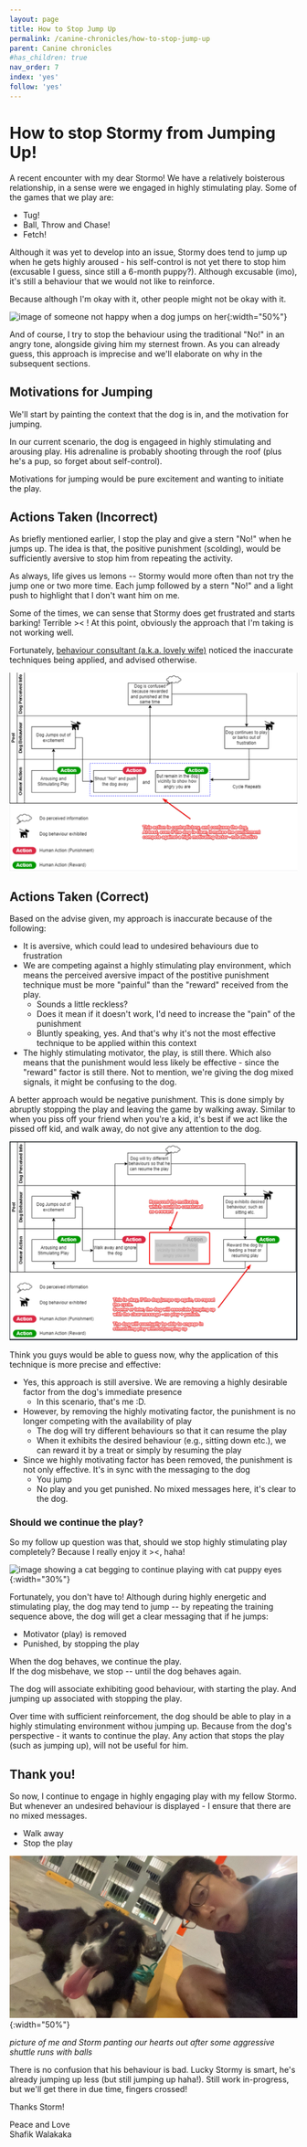 ```yaml
---
layout: page
title: How to Stop Jump Up
permalink: /canine-chronicles/how-to-stop-jump-up
parent: Canine chronicles
#has_children: true 
nav_order: 7
index: 'yes'
follow: 'yes'
---
```






# How to stop Stormy from Jumping Up!

A recent encounter with my dear Stormo! We have a relatively boisterous relationship, in a sense were we engaged in highly stimulating play.
Some of the games that we play are:
- Tug!
- Ball, Throw and Chase!
- Fetch!

Although it was yet to develop into an issue, Stormy does tend to jump up when he gets highly aroused - his self-control is not yet there to stop him (excusable I guess, since still a 6-month puppy?). 
Although excusable (imo), it's still a behaviour that we would not like to reinforce.

Because although I'm okay with it, other people might not be okay with it.

![image of someone not happy when a dog jumps on her](https://www.greatriverrescue.com/wp-content/uploads/2020/05/jumpingup.jpg){:width="50%"}

And of course, I try to stop the behaviour using the traditional "No!" in an angry tone, alongside giving him my sternest frown.
As you can already guess, this approach is imprecise and we'll elaborate on why in the subsequent sections.

## Motivations for Jumping

We'll start by painting the context that the dog is in, and the motivation for jumping.

In our current scenario, the dog is engageed in highly stimulating and arousing play. His adrenaline is probably shooting through the roof (plus he's a pup, so forget about self-control).

Motivations for jumping would be pure excitement and wanting to initiate the play.

## Actions Taken (Incorrect)

As briefly mentioned earlier, I stop the play and give a stern "No!" when he jumps up. The idea is that, the positive punishment (scolding), would be sufficiently aversive to stop him from repeating the activity.

As always, life gives us lemons -- Stormy would more often than not try the jump one or two more time. Each jump followed by a stern "No!" and a light push to highlight that I don't want him on me.

Some of the times, we can sense that Stormy does get frustrated and starts barking! Terrible >< !
At this point, obviously the approach that I'm taking is not working well.

Fortunately, [behaviour consultant (a.k.a. lovely wife)](https://petcoach.sg/about/#yourtrainers) noticed the inaccurate techniques being applied, and advised otherwise.

![image of a flow chart showing why shouting "No!" is ineffective when you did not remove the high motivator - yourself](../../parent-page-canine-chronicles/child-page-7-how-to-stop-jump-up/image-of-incorrect-actions-to-combat-dog-jump-up.png)

## Actions Taken (Correct)

Based on the advise given, my approach is inaccurate because of the following:
- It is aversive, which could lead to undesired behaviours due to frustration
- We are competing against a highly stimulating play environment, which means the perceived aversive impact of the postitive punishment technique must be more "painful" than the "reward" received from the play.
  - Sounds a little reckless?
  - Does it mean if it doesn't work, I'd need to increase the "pain" of the punishment
  - Bluntly speaking, yes. And that's why it's not the most effective technique to be applied within this context
- The highly stimulating motivator, the play, is still there. Which also means that the punishment would less likely be effective - since the "reward" factor is still there. Not to mention, we're giving the dog mixed signals, it might be confusing to the dog.

A better approach would be negative punishment. This is done simply by abruptly stopping the play and leaving the game by walking away.
Similar to when you piss off your friend when you're a kid, it's best if we act like the pissed off kid, and walk away, do not give any attention to the dog.

![image of the corrected sequence of action, where we walk away and say no to prevent confusion to the dog](../../parent-page-canine-chronicles/child-page-7-how-to-stop-jump-up/image-of-correct-actions-to-combat-dog-jumpup.png)

Think you guys would be able to guess now, why the application of this technique is more precise and effective:
- Yes, this approach is still aversive. We are removing a highly desirable factor from the dog's immediate presence
  - In this scenario, that's me :D. 
- However, by removing the highly motivating factor, the punishment is no longer competing with the availability of play
  - The dog will try different behaviours so that it can resume the play
  - When it exhibits the desired behaviour (e.g., sitting down etc.), we can reward it by  a treat or simply by resuming the play
- Since we highly motivating factor has been removed, the punishment is not only effective. It's in sync with the messaging to the dog
  - You jump
  - No play and you get punished. No mixed messages here, it's clear to the dog.

### Should we continue the play?

So my follow up question was that, should we stop highly stimulating play completely? Because I really enjoy it ><, haha!

![image showing a cat begging to continue playing with cat puppy eyes](https://i.imgflip.com/3h5hfa.jpg){:width="30%"}

Fortunately, you don't have to! Although during highly energetic and stimulating play, the dog may tend to jump -- by repeating the training sequence above, the dog will get a clear messaging that if he jumps:
- Motivator (play) is removed
- Punished, by stopping the play

When the dog behaves, we continue the play. <br>
If the dog misbehave, we stop -- until the dog behaves again.

The dog will associate exhibiting good behaviour, with starting the play.
And jumping up associated with stopping the play.

Over time with sufficient reinforcement, the dog should be able to play in a highly stimulating environment withou jumping up.
Because from the dog's perspective - it wants to continue the play. Any action that stops the play (such as jumping up), will not be useful for him.

## Thank you!

So now, I continue to engage in highly engaging play with my fellow Stormo. But whenever an undesired behaviour is displayed - I ensure that there are no mixed messages.
- Walk away
- Stop the play

![image of shafik and Storm looking tired after running around in an engaging play](../../parent-page-canine-chronicles/child-page-7-how-to-stop-jump-up/image-shafik-and-storm-tired-after-engaging-play.jpeg){:width="50%"}

_picture of me and Storm panting our hearts out after some aggressive shuttle runs with balls_

There is no confusion that his behaviour is bad.
Lucky Stormy is smart, he's already jumping up less (but still jumping up haha!). Still work in-progress, but we'll get there in due time, fingers crossed!

Thanks Storm!

Peace and Love <br>
Shafik Walakaka